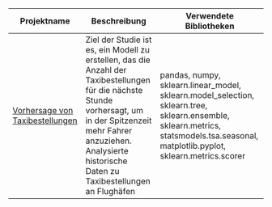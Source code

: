 **Projektname** | **Beschreibung** | **Verwendete Bibliotheken**
------------ | ------------- | -------------
[Vorhersage von Taxibestellungen](https://github.com/Danila-Kovalenko/My_Machine_Learning/blob/main/Arbeit_der_Taxi/Arbeit_der_Taxi.ipynb) | Ziel der Studie ist es, ein Modell zu erstellen, das die Anzahl der Taxibestellungen für die nächste Stunde vorhersagt, um in der Spitzenzeit mehr Fahrer anzuziehen. Analysierte historische Daten zu Taxibestellungen an Flughäfen | pandas, numpy, sklearn.linear_model, sklearn.model_selection, sklearn.tree, sklearn.ensemble, sklearn.metrics, statsmodels.tsa.seasonal, matplotlib.pyplot, sklearn.metrics.scorer